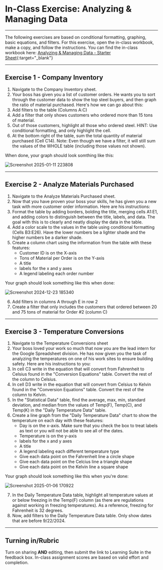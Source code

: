 #  In-Class Exercise: Analyzing & Managing Data

---

The following exercises are based on conditional formatting, graphing, basic equations, and filters. For this exercise, open the in-class workbook, make a copy, and follow the instructions.
You can find the in-class workbook here: [Analyzing & Managing Data - Starter Sheet](https://docs.google.com/spreadsheets/d/1o2_qgtB7Ggw3v8IjGLdc61Ld1jZy3snVAdMJGT7ZjuA/edit?usp=sharing){:target="_blank"}

---

## Exercise 1 - Company Inventory

1. Navigate to the Company Inventory sheet.
2. Your boss has given you a list of customer orders. He wants you to sort through the customer data to show the top steel buyers, and then graph the ratio of material purchased. Here's how we can go about this:
3. Add filters to the table (Columns A:C)
4. Add a filter that only shows customers who ordered more than 15 tons of material.
5. Out of those customers, highlight all those who ordered steel. HINT: Use conditional formatting, and only highlight the cell.
6. At the bottom right of the table, sum the total quantity of material purchased (Cell C14). Note: Even though we have a filter, it will still sum the values of the WHOLE table (including those values not shown).

When done, your graph should look somthing like this:

![Screenshot 2025-01-11 223808](https://github.com/user-attachments/assets/a3c0722a-6af9-4bbf-8681-b404ef6d567f)



---
				
## Exercise 2 - Analyze Materials Purchased

1. Navigate to the Analyze Materials Purchased sheet.
2. Now that you have proven your boss your skills, he has given you a new task with more customer order information. Here are his instructions:
3. Format the table by adding borders, bolding the title, merging cells A1:E1, and adding colors to distinguish between the title, labels, and data. The goal with this is to clearly and neatly display the data in the table.
4. Add a color scale to the values in the table using conditional formatting (Cells B3:E26). Have the lower numbers be a lighter shade and the higher numbers be a darker shade.
5. Create a column chart using the information from the table with these features:
      - Customer ID is on the X-axis
      - Tons of Material per Order is on the Y-axis
      - A title
      - labels for the x and y axes
      - A legend labeling each order number

Your graph should look something like this when done:

![Screenshot 2024-12-23 185340](https://github.com/user-attachments/assets/a056196d-511b-4f8f-ae97-3be0fa806596)

6. Add filters in columns A through E in row 2
7. Create a filter that only includes the customers that ordered between 20 and 75 tons of material for Order #2 (column C)

---

## Exercise 3 - Temperature Conversions

1. Navigate to the Temperature Conversions sheet
2. Your boss loved your work so much that now you are the lead intern for the Google Spreadsheet division. He has now given you the task of analyzing the temperatures on one of his work sites to ensure building safety. Here are his instructions to you:
3. In cell C3 write in the equation that will convert from Fahrenheit to Celsius found in the "Conversion Equations" table. Convert the rest of the column to Celsius.
4. In cell D3 write in the equation that will convert from Celsius to Kelvin found in the "Conversion Equations" table. Convert the rest of the column to Kelvin.
5. In the "Statistical Data" table, find the average, max, min, standard deviation, and median from the values of Temp(F), Temp(C), and Temp(K) in the "Daily Temperature Data" table.
6. Create a line graph from the "Daily Temperature Data" chart to show the temperature on each day with these features:
      - Day is on the x-axis. Make sure that you check the box to treat labels as text or you will not be able to see all of the dates.
      - Temperature is on the y-axis
      - labels for the x and y axes
      - A title
      - A legend labeling each different temperature type
      - Give each data point on the Fahrenheit line a circle shape
      - Give each data point on the Celcius line a triangle shape
      - Give each data point on the Kelvin line a square shape

Your graph should look something like this when you're done:

![Screenshot 2025-01-06 170922](https://github.com/user-attachments/assets/20404723-e944-4039-81e1-a7a7b061941c)

7. In the Daily Temperature Data table, highlight all temperature values at or below freezing in the Temp(F) column (as there are regulations against working in freezing temperatures). As a reference, freezing for Fahrenheit is 32 degrees.
8. Now, add filters to the Daily Temperature Data table. Only show dates that are before 9/22/2024.


---
			
## Turning in/Rubric
Turn on sharing **AND** editing, then submit the link to Learning Suite in the feedback box. In-class assignment scores are based on valid effort and completion.


